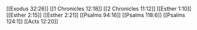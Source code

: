 [[Exodus 32:26]]
[[1 Chronicles 12:18]]
[[2 Chronicles 11:12]]
[[Esther 1:10]]
[[Esther 2:15]]
[[Esther 2:21]]
[[Psalms 94:16]]
[[Psalms 118:6]]
[[Psalms 124:1]]
[[Acts 12:20]]
